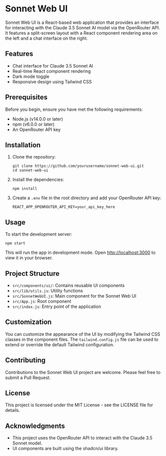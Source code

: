 # Sonnet Web UI

Sonnet Web UI is a React-based web application that provides an interface for interacting with the Claude 3.5 Sonnet AI model via the OpenRouter API. It features a split-screen layout with a React component rendering area on the left and a chat interface on the right.

## Features

- Chat interface for Claude 3.5 Sonnet AI
- Real-time React component rendering
- Dark mode toggle
- Responsive design using Tailwind CSS

## Prerequisites

Before you begin, ensure you have met the following requirements:

- Node.js (v14.0.0 or later)
- npm (v6.0.0 or later)
- An OpenRouter API key

## Installation

1. Clone the repository:
   ```
   git clone https://github.com/yourusername/sonnet-web-ui.git
   cd sonnet-web-ui
   ```

2. Install the dependencies:
   ```
   npm install
   ```

3. Create a `.env` file in the root directory and add your OpenRouter API key:
   ```
   REACT_APP_OPENROUTER_API_KEY=your_api_key_here
   ```

## Usage

To start the development server:

```
npm start
```

This will run the app in development mode. Open [http://localhost:3000](http://localhost:3000) to view it in your browser.

## Project Structure

- `src/components/ui/`: Contains reusable UI components
- `src/lib/utils.js`: Utility functions
- `src/SonnetWebUI.js`: Main component for the Sonnet Web UI
- `src/App.js`: Root component
- `src/index.js`: Entry point of the application

## Customization

You can customize the appearance of the UI by modifying the Tailwind CSS classes in the component files. The `tailwind.config.js` file can be used to extend or override the default Tailwind configuration.

## Contributing

Contributions to the Sonnet Web UI project are welcome. Please feel free to submit a Pull Request.

## License

This project is licensed under the MIT License - see the LICENSE file for details.

## Acknowledgments

- This project uses the OpenRouter API to interact with the Claude 3.5 Sonnet model.
- UI components are built using the shadcn/ui library.